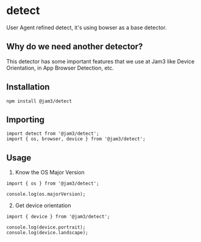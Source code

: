 # detect

User Agent refined detect, it's using bowser as a base detector.

## Why do we need another detector?
This detector has some important features that we use at Jam3 like Device Orientation, in App Browser Detection, etc.

## Installation

```
npm install @jam3/detect
```

## Importing

```
import detect from '@jam3/detect';
import { os, browser, device } from '@jam3/detect';
```

## Usage

1. Know the OS Major Version

```
import { os } from '@jam3/detect';

console.log(os.majorVersion);
```

2. Get device orientation

```
import { device } from '@jam3/detect';

console.log(device.portrait);
console.log(device.landscape);
```
